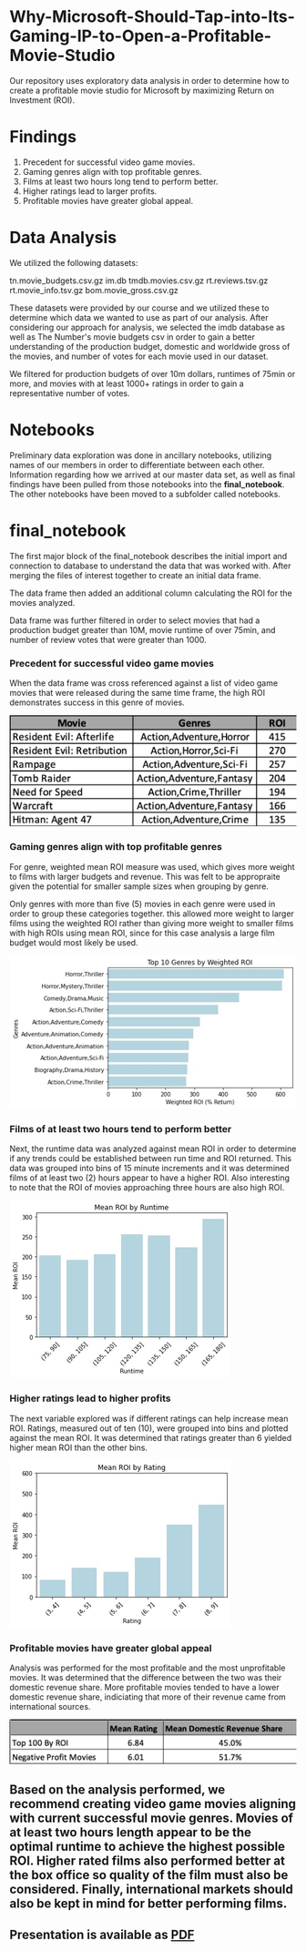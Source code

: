 # Why-Microsoft-Should-Tap-into-Its-Gaming-IP-to-Open-a-Profitable-Movie-Studio

Our repository uses exploratory data analysis in order to determine how to create a profitable movie studio for Microsoft by maximizing Return on Investment (ROI).

# Findings

1. Precedent for successful video game movies.
2. Gaming genres align with top profitable genres.
3. Films at least two hours long tend to perform better.
4. Higher ratings lead to larger profits.
5. Profitable movies have greater global appeal.

# Data Analysis

We utilized the following datasets:

tn.movie_budgets.csv.gz
im.db
tmdb.movies.csv.gz
rt.reviews.tsv.gz
rt.movie_info.tsv.gz
bom.movie_gross.csv.gz

These datasets were provided by our course and we utilized these to determine which data we wanted to use as part of our analysis. After considering our approach for analysis, we selected the imdb database as well as The Number's movie budgets csv in order to gain a better understanding of the production budget, domestic and worldwide gross of the movies, and number of votes for each movie used in our dataset.

We filtered for production budgets of over 10m dollars, runtimes of 75min or more, and movies with at least 1000+ ratings in order to gain a representative number of votes.

# Notebooks

Preliminary data exploration was done in ancillary notebooks, utilizing names of our members in order to differentiate between each other. Information regarding how we arrived at our master data set, as well as final findings have been pulled from those notebooks into the **final_notebook**. The other notebooks have been moved to a subfolder called notebooks.

# final_notebook

The first major block of the final_notebook describes the initial import and connection to database to understand the data that was worked with. After merging the files of interest together to create an initial data frame.

The data frame then added an additional column calculating the ROI for the movies analyzed.

Data frame was further filtered in order to select movies that had a production budget greater than 10M, movie runtime of over 75min, and number of review votes that were greater than 1000.

### Precedent for successful video game movies

When the data frame was cross referenced against a list of video game movies that were released during the same time frame, the high ROI demonstrates success in this genre of movies.

![Video Game Movies vs. ROI](https://github.com/albertcchen/dsc-phase-1-project/blob/main/Graphs/videogame_movies_roi.png)

### Gaming genres align with top profitable genres

For genre, weighted mean ROI measure was used, which gives more weight to films with larger budgets and revenue. This was felt to be appropraite given the potential for smaller sample sizes when grouping by genre.

Only genres with more than five (5) movies in each genre were used in order to group these categories together. this allowed more weight to larger films using the weighted ROI rather than giving more weight to smaller films with high ROIs using mean ROI, since for this case analysis a large film budget would most likely be used.

![Top_10_Genres_by_Weighted_ROI](https://github.com/albertcchen/dsc-phase-1-project/blob/main/Graphs/Top10_Genre_Weighted_ROI.jpeg)

### Films of at least two hours tend to perform better

Next, the runtime data was analyzed against mean ROI in order to determine if any trends could be established between run time and ROI returned. This data was grouped into bins of 15 minute increments and it was determined films of at least two (2) hours appear to have a higher ROI. Also interesting to note that the ROI of movies approaching three hours are also high ROI.

![Mean_ROI_vs_Runtime](https://github.com/albertcchen/dsc-phase-1-project/blob/main/Graphs/Mean_ROI_Runtime.jpeg)

### Higher ratings lead to higher profits

The next variable explored was if different ratings can help increase mean ROI. Ratings, measured out of ten (10), were grouped into bins and plotted against the mean ROI. It was determined that ratings greater than 6 yielded higher mean ROI than the other bins.

![Mean_ROI_vs_Rating](https://github.com/albertcchen/dsc-phase-1-project/blob/main/Graphs/Mean_ROI_Rating.jpeg)

### Profitable movies have greater global appeal

Analysis was performed for the most profitable and the most unprofitable movies. It was determined that the difference between the two was their domestic revenue share. More profitable movies tended to have a lower domestic revenue share, indiciating that more of their revenue came from international sources.

![Top100_by_ROI](https://github.com/albertcchen/dsc-phase-1-project/blob/main/Graphs/top100_byROI.png)

## Based on the analysis performed, we recommend creating video game movies aligning with current successful movie genres. Movies of at least two hours length appear to be the optimal runtime to achieve the highest possible ROI. Higher rated films also performed better at the box office so quality of the film must also be considered. Finally, international markets should also be kept in mind for better performing films.

## Presentation is available as [PDF](https://github.com/albertcchen/dsc-phase-1-project/blob/main/presentation.pdf)